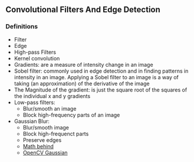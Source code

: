 ## Convolutional Filters And Edge Detection

### Definitions
- Filter
- Edge
- High-pass Filters
- Kernel convolution
- Gradients: are a measure of intensity change in an image
- Sobel filter: commonly used in edge detection and in finding patterns in intensity in an image. Applying a Sobel filter to an image is a way of taking (an approximation) of the derivative of the image
- The Magnitude of the gradient: is just the square root of the squares of the individual x and y gradients
- Low-pass filters:
  - Blur/smooth an image
  - Block high-frequency parts of an image
- Gaussian Blur: 
  - Blur/smooth image
  - Block high-frequenct parts
  - Preserve edges
  - [Math behind](https://en.wikipedia.org/wiki/Gaussian_blur)
  - [OpenCV Gaussian](https://opencv-python-tutroals.readthedocs.io/en/latest/py_tutorials/py_imgproc/py_filtering/py_filtering.html)


